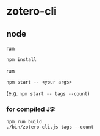 # zotero-cli
## node


run 
```
npm install
```
run 
```
npm start -- <your args>
```
(e.g. `npm start -- tags --count`)

### for compiled JS:

```
npm run build
./bin/zotero-cli.js tags --count
```
